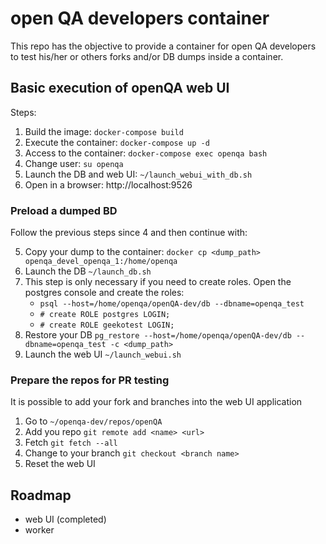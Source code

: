 # open QA developers container

This repo has the objective to provide a container for open QA developers to test his/her or others forks and/or DB dumps inside a container.


## Basic execution of openQA web UI

Steps:

1. Build the image: `docker-compose build`
2. Execute the container: `docker-compose up -d`
3. Access to the container: `docker-compose exec openqa bash`
4. Change user: `su openqa`
5. Launch the DB and web UI: `~/launch_webui_with_db.sh`
6. Open in a browser: http://localhost:9526


### Preload a dumped BD

Follow the previous steps since 4 and then continue with:

5. Copy your dump to the container: `docker cp <dump_path> openqa_devel_openqa_1:/home/openqa`
6. Launch the DB `~/launch_db.sh`
7. This step is only necessary if you need to create roles. Open the postgres console and create the roles:
   - `psql --host=/home/openqa/openQA-dev/db --dbname=openqa_test`
   - `# create ROLE postgres LOGIN;`
   - `# create ROLE geekotest LOGIN;`
8. Restore your DB `pg_restore --host=/home/openqa/openQA-dev/db --dbname=openqa_test -c <dump_path>`
9. Launch the web UI `~/launch_webui.sh`


### Prepare the repos for PR testing

It is possible to add your fork and branches into the web UI application

1. Go to `~/openqa-dev/repos/openQA`
2. Add you repo `git remote add <name> <url>`
3. Fetch `git fetch --all`
4. Change to your branch `git checkout <branch name>`
5. Reset the web UI


## Roadmap

- web UI (completed)
- worker